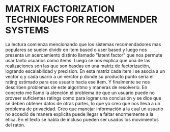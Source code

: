 # MATRIX FACTORIZATION TECHNIQUES FOR RECOMMENDER SYSTEMS
La lectura comienza mencionando que los sistemas recomendadores mas populares se suelen dividir en  item based o user based y luego nos presenta un acercamiento distinto llamado "latent factor" que nos permute usar tanto usuarios como items.
Luego se nos explica que una de las realizaciones son las que son basdas en una matriz de factorización, logrando escalabilidad y precision. En esta matriz cada item i se asocia a un vector q y cada usario a un verctor p donde su producto punto sería el rating estimado para ese usuario hacia ese item.
Y finalmente se nos describen problemas de este algoritmo y maneras de resolverlo.
En concreto me llamó la atención el problema de que un usuario puede no proveer suficientes ratings como para lograr una conclusión y se dice que se deben obtener datos de otras partes, lo que yo creo que nos lleva a un problema de privacidad. Creo que manejar información a la cual un usuario no accedió de manera explicita puede llegar a faltar enormemente a la ética. En el texto se habla de incluso pueden ser usados los movimientos del ratón.
